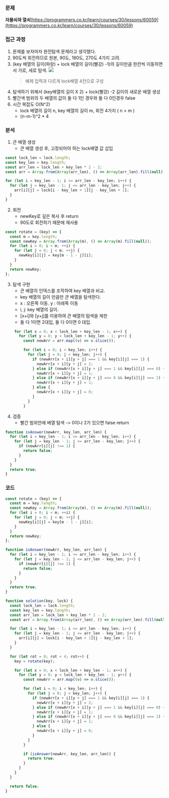 ### 문제

**자물쇠와 열쇠**[https://programmers.co.kr/learn/courses/30/lessons/60059](https://programmers.co.kr/learn/courses/30/lessons/60059)

### 접근 과정

1. 문제를 보자마자 완전탐색 문제라고 생각했다.
2. 90도씩 회전하므로 원본, 90도, 180도, 270도 4가지 고려.
3. (key 배열의 길이(파랑) + lock 배열의 길이(빨강) -1)의 길이만큼 한칸씩 이동하면서 가로, 세로 탐색. ![](https://images.velog.io/images/tunakim/post/4ea651cb-52d7-48be-87e2-e5d28b00cba3/%EC%BA%A1%EC%B2%981.PNG)
   > 예제 입력과 다르게 lock배열 4칸으로 구성
4. 탐색하기 위해서 (key배열의 길이 X 2) + lock(빨강) -2 길이의 새로운 배열 생성
5. 빨간색 범위의 두 배열의 값이 둘 다 1인 경우와 둘 다 0인경우 false
6. 시간 복잡도 O(N^2)
   - lock 배열의 길이 n, key 배열의 길이 m, 회전 4가지 ( n > m )
   - (n-m-1)^2 \* 4

### 분석

1. 큰 배열 생성
   - 큰 배열 생성 후, 고정되어야 하는 lock배열 값 삽입

```javascript
const lock_len = lock.length;
const key_len = key.length;
const arr_len = lock_len + key_len * 2 - 2;
const arr = Array.from(Array(arr_len), () => Array(arr_len).fill(null));

for (let i = key_len - 1; i <= arr_len - key_len; i++) {
  for (let j = key_len - 1; j <= arr_len - key_len; j++) {
    arr[i][j] = lock[i - key_len + 1][j - key_len + 1];
  }
}
```

2. 회전
   - newKey로 깊은 복사 후 return
   - 90도로 회전하기 때문에 재사용

```javascript
const rotate = (key) => {
  const m = key.length;
  const newKey = Array.from(Array(m), () => Array(m).fill(null));
  for (let i = 0; i < m; ++i) {
    for (let j = 0; j < m; ++j) {
      newKey[i][j] = key[m - 1 - j][i];
    }
  }
  return newKey;
};
```

3. 탐색 구현
   - 큰 배열의 인덱스를 조작하여 key 배열과 비교.
   - key 배열의 길이 만큼만 큰 배열을 탐색한다.
   - x : 오른쪽 이동. y : 아래쪽 이동
   - i, j: key 배열의 길이.
   - [x+i]와 [y+j]를 이용하여 큰 배열의 탐색을 제한
   - 둘 다 1이면 2대입, 둘 다 0이면 0 대입.

```javascript
    for (let x = 0; x < lock_len + key_len - 1; x++) {
      for (let y = 0; y < lock_len + key_len - 1; y++) {
        const newArr = arr.map((v) => v.slice());

        for (let i = 0; i < key_len; i++) {
          for (let j = 0; j < key_len; j++) {
            if (newArr[x + i][y + j] === 1 && key[i][j] === 1) {
              newArr[x + i][y + j] = 2;
            } else if (newArr[x + i][y + j] === 1 && key[i][j] === 0) {
              newArr[x + i][y + j] = 1;
            } else if (newArr[x + i][y + j] === 0 && key[i][j] === 1) {
              newArr[x + i][y + j] = 1;
            } else {
              newArr[x + i][y + j] = 0;
            }
          }
        }
```

4. 검증
   - 빨간 범위안에 배열 탐색 -> 0이나 2가 있으면 false return

```javascript
function isAnswer(newArr, key_len, arr_len) {
  for (let i = key_len - 1; i <= arr_len - key_len; i++) {
    for (let j = key_len - 1; j <= arr_len - key_len; j++) {
      if (newArr[i][j] !== 1) {
        return false;
      }
    }
  }
  return true;
}
```

### 코드

```javascript
const rotate = (key) => {
  const m = key.length;
  const newKey = Array.from(Array(m), () => Array(m).fill(null));
  for (let i = 0; i < m; ++i) {
    for (let j = 0; j < m; ++j) {
      newKey[i][j] = key[m - 1 - j][i];
    }
  }
  return newKey;
};

function isAnswer(newArr, key_len, arr_len) {
  for (let i = key_len - 1; i <= arr_len - key_len; i++) {
    for (let j = key_len - 1; j <= arr_len - key_len; j++) {
      if (newArr[i][j] !== 1) {
        return false;
      }
    }
  }
  return true;
}

function solution(key, lock) {
  const lock_len = lock.length;
  const key_len = key.length;
  const arr_len = lock_len + key_len * 2 - 2;
  const arr = Array.from(Array(arr_len), () => Array(arr_len).fill(null));

  for (let i = key_len - 1; i <= arr_len - key_len; i++) {
    for (let j = key_len - 1; j <= arr_len - key_len; j++) {
      arr[i][j] = lock[i - key_len + 1][j - key_len + 1];
    }
  }

  for (let rot = 0; rot < 4; rot++) {
    key = rotate(key);

    for (let x = 0; x < lock_len + key_len - 1; x++) {
      for (let y = 0; y < lock_len + key_len - 1; y++) {
        const newArr = arr.map((v) => v.slice());

        for (let i = 0; i < key_len; i++) {
          for (let j = 0; j < key_len; j++) {
            if (newArr[x + i][y + j] === 1 && key[i][j] === 1) {
              newArr[x + i][y + j] = 2;
            } else if (newArr[x + i][y + j] === 1 && key[i][j] === 0) {
              newArr[x + i][y + j] = 1;
            } else if (newArr[x + i][y + j] === 0 && key[i][j] === 1) {
              newArr[x + i][y + j] = 1;
            } else {
              newArr[x + i][y + j] = 0;
            }
          }
        }

        if (isAnswer(newArr, key_len, arr_len)) {
          return true;
        }
      }
    }
  }

  return false;
}
```

